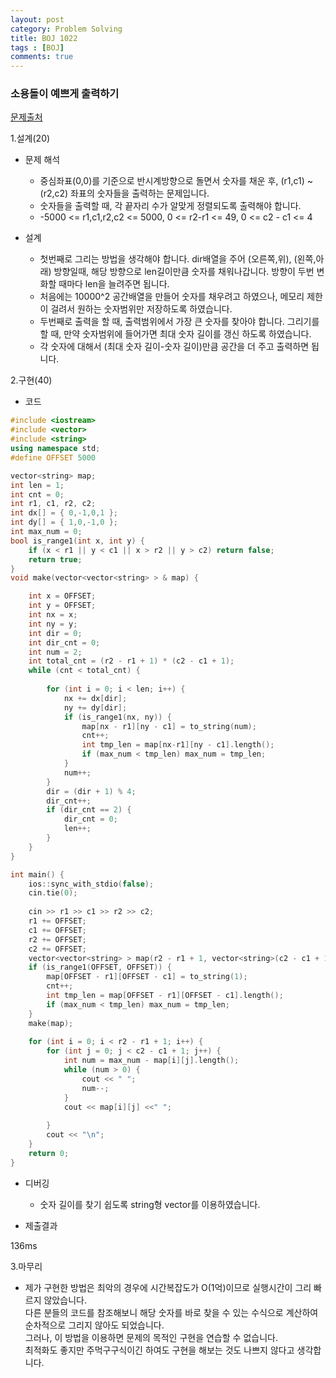 ```yaml
---
layout: post
category: Problem Solving
title: BOJ 1022
tags : [BOJ]
comments: true
---
```

### 소용돌이 예쁘게 출력하기
[문제출처](https://www.acmicpc.net/problem/1022)

1.설계(20)

  - 문제 해석
  
    - 중심좌표(0,0)를 기준으로 반시계방향으로 돌면서 숫자를 채운 후, (r1,c1) ~ (r2,c2) 좌표의 숫자들을 출력하는 문제입니다.
    - 숫자들을 출력할 때, 각 끝자리 수가 알맞게 정렬되도록 출력해야 합니다.
    - -5000 <= r1,c1,r2,c2 <= 5000, 0 <= r2-r1 <= 49, 0 <= c2 - c1 <= 4
    
  - 설계
  
    - 첫번째로 그리는 방법을 생각해야 합니다. dir배열을 주어 (오른쪽,위), (왼쪽,아래) 방향일때, 해당 방향으로 len길이만큼
    숫자를 채워나갑니다. 방향이 두번 변화할 때마다 len을 늘려주면 됩니다.
    - 처음에는 10000^2 공간배열을 만들어 숫자를 채우려고 하였으나, 메모리 제한이 걸려서 원하는 숫자범위만 저장하도록 하였습니다.
    - 두번째로 출력을 할 때, 출력범위에서 가장 큰 숫자를 찾아야 합니다. 그리기를 할 때, 만약 숫자범위에 들어가면 최대 숫자 길이를 갱신
    하도록 하였습니다.
    - 각 숫자에 대해서 (최대 숫자 길이-숫자 길이)만큼 공간을 더 주고 출력하면 됩니다.
    
2.구현(40)

  - 코드
  
```cpp
#include <iostream>
#include <vector>
#include <string>
using namespace std;
#define OFFSET 5000

vector<string> map;
int len = 1;
int cnt = 0;
int r1, c1, r2, c2;
int dx[] = { 0,-1,0,1 };
int dy[] = { 1,0,-1,0 };
int max_num = 0;
bool is_range1(int x, int y) {
	if (x < r1 || y < c1 || x > r2 || y > c2) return false;
	return true;
}
void make(vector<vector<string> > & map) {

	int x = OFFSET;
	int y = OFFSET;
	int nx = x;
	int ny = y;
	int dir = 0;
	int dir_cnt = 0;
	int num = 2;
	int total_cnt = (r2 - r1 + 1) * (c2 - c1 + 1);
	while (cnt < total_cnt) {
		
		for (int i = 0; i < len; i++) {
			nx += dx[dir];
			ny += dy[dir];
			if (is_range1(nx, ny)) {
				map[nx - r1][ny - c1] = to_string(num);
				cnt++;
				int tmp_len = map[nx-r1][ny - c1].length();
				if (max_num < tmp_len) max_num = tmp_len;
			}
			num++;
		}
		dir = (dir + 1) % 4;
		dir_cnt++;
		if (dir_cnt == 2) {
			dir_cnt = 0;
			len++;
		}
	}
}

int main() {
	ios::sync_with_stdio(false);
	cin.tie(0);
	
	cin >> r1 >> c1 >> r2 >> c2;
	r1 += OFFSET;
	c1 += OFFSET;
	r2 += OFFSET;
	c2 += OFFSET;
	vector<vector<string> > map(r2 - r1 + 1, vector<string>(c2 - c1 + 1));
	if (is_range1(OFFSET, OFFSET)) {
		map[OFFSET - r1][OFFSET - c1] = to_string(1);
		cnt++;
		int tmp_len = map[OFFSET - r1][OFFSET - c1].length();
		if (max_num < tmp_len) max_num = tmp_len;
	}
	make(map);
	
	for (int i = 0; i < r2 - r1 + 1; i++) {
		for (int j = 0; j < c2 - c1 + 1; j++) {
			int num = max_num - map[i][j].length();
			while (num > 0) {
				cout << " ";
				num--;
			}
			cout << map[i][j] <<" ";
			
		}
		cout << "\n";
	}
	return 0;
}
```
  - 디버깅
    
      - 숫자 길이를 찾기 쉽도록 string형 vector를 이용하였습니다.
      
  - 제출결과
  
  136ms
    

3.마무리

- 제가 구현한 방법은 최악의 경우에 시간복잡도가 O(1억)이므로 실행시간이 그리 빠르지 않았습니다.  
  다른 분들의 코드를 참조해보니 해당 숫자를 바로 찾을 수 있는 수식으로 계산하여 순차적으로 그리지 않아도 되었습니다.  
  그러나, 이 방법을 이용하면 문제의 목적인 구현을 연습할 수 없습니다.  
  최적화도 좋지만 주먹구구식이긴 하여도 구현을 해보는 것도 나쁘지 않다고 생각합니다.
